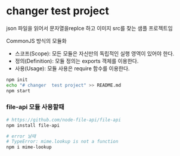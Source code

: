 # changer  test project
json 파일을 읽어서 문자열을replce 하고 이미지 src를 찾는 샘플 프로젝트임

CommonJS 방식의 모듈화
- 스코프(Scope): 모든 모듈은 자신만의 독립적인 실행 영역이 있어야 한다.
- 정의(Definition): 모듈 정의는 exports 객체를 이용한다.
- 사용(Usage): 모듈 사용은 require 함수를 이용한다. 


```bash
npm init
echo "# changer  test project" >> README.md 
npm start

```

### file-api 모듈 사용할때
```bash
# https://github.com/node-file-api/file-api
npm install file-api

# error 날때 
# TypeError: mime.lookup is not a function
npm i mime-lookup
```